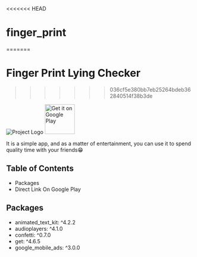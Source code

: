 <<<<<<< HEAD
# finger_print
=======
# Finger Print Lying Checker
>>>>>>> 036cf5e380bb7eb25264bdeb362840514f38b3de

![Project Logo](https://github.com/ahmetbasmaci/finger_print/assets/96287253/c24c7d90-5de9-4ca5-a9ae-ffa163f3752b)
<a href="https://play.google.com/store/apps/details?id=com.ahmet.zad_almumin">
  <img src="https://play.google.com/intl/en_us/badges/images/generic/en_badge_web_generic.png" alt="Get it on Google Play" height="80">
</a>

It is a simple app, and as a matter of entertainment, you can use it to spend quality time with your friends😁

## Table of Contents
- Packages
- Direct Link On Google Play

## Packages
- animated_text_kit: ^4.2.2
- audioplayers: ^4.1.0
- confetti: ^0.7.0
- get: ^4.6.5
- google_mobile_ads: ^3.0.0

